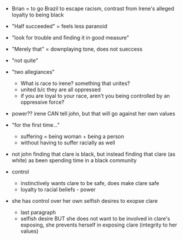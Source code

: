 - Brian = to go Brazil to escape racism, contrast from Irene's alleged loyalty to being black
- "Half succeeded" = feels less paranoid
- "look for trouble and finding it in good measure"
- "Merely that" = downplaying tone, does not sueccess
- "not quite"
- "two allegiances"
	- What is race to irene? something that unites?
	- united b/c they are all oppressed
	- if you are loyal to your race, aren't you being controlled by an oppressive force?
- power?? irene CAN tell john, but that will go against her own values
- "for the first time..."
	- suffering = being woman + being a person
	- without having to suffer racially as well
- not john finding that clare is black, but instead finding that clare (as white) as been spending time in a black community
	
- control
	- instinctively wants clare to be safe, does make clare safe
	- loyalty to racial beliefs - power

- she has control over her own selfish desires to exopse clare
	- last paragraph
	- selfish desire BUT she does not want to be involved in clare's exposing, she prevents herself in exposing clare (integrity to her values)